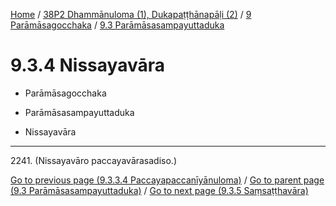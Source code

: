 
[Home](/) / [38P2 Dhammānuloma (1), Dukapaṭṭhānapāḷi (2)](../...md) / [9 Parāmāsagocchaka](...md) / [9.3 Parāmāsasampayuttaduka](../38P2/9/9.3.md)

# 9.3.4 Nissayavāra

* Parāmāsagocchaka

* Parāmāsasampayuttaduka

* Nissayavāra

---

2241\. (Nissayavāro paccayavārasadiso.)



[Go to previous page (9.3.3.4 Paccayapaccanīyānuloma)](9.3.3/9.3.3.4.md) / [Go to parent page (9.3 Parāmāsasampayuttaduka)](../38P2/9/9.3.md) / [Go to next page (9.3.5 Saṃsaṭṭhavāra)](9.3.5.md)


